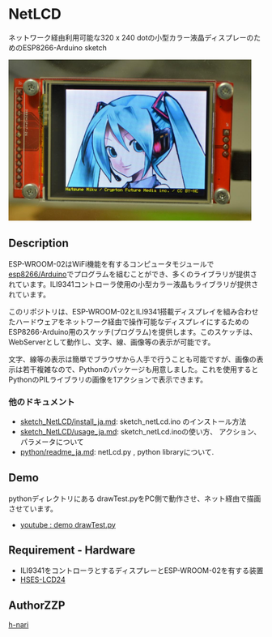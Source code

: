 # NetLCD

ネットワーク経由利用可能な320 x 240 dotの小型カラー液晶ディスプレーのためのESP8266-Arduino sketch

<img src="https://github.com/h-nari/NetLCD/blob/master/img/160819a3.jpg?raw=true" width="480">

## Description

ESP-WROOM-02はWiFi機能を有するコンピュータモジュールで[esp8266/Arduino](https://github.com/esp8266/Arduino "esp8266/Arduino: ESP8266 core for Arduino")でプログラムを組むことができ、多くのライブラリが提供されています。ILI9341コントローラ使用の小型カラー液晶もライブラリが提供されています。

このリポジトリは、ESP-WROOM-02とILI9341搭載ディスプレイを組み合わせたハードウェアをネットワーク経由で操作可能なディスプレイにするためのESP8266-Arduino用のスケッチ(プログラム)を提供します。このスケッチは、WebServerとして動作し、文字、線、画像等の表示が可能です。

文字、線等の表示は簡単でブラウザから人手で行うことも可能ですが、画像の表示は若干複雑なので、Pythonのパッケージも用意しました。これを使用するとPythonのPILライブラリの画像を1アクションで表示できます。

### 他のドキュメント

- [sketch_NetLCD/install_ja.md](https://github.com/h-nari/NetLCD/blob/master/sketch_NetLCD/install_ja.md "sketch_NetLCD/install_ja.md at master · h-nari/NetLCD"): sketch_netLcd.ino のインストール方法
- [sketch_NetLCD/usage_ja.md](https://github.com/h-nari/NetLCD/blob/master/sketch_NetLCD/usage_ja.md "sketch_NetLCD/usage.md at master · h-nari/NetLCD"): sketch_netLcd.inoの使い方、 アクション、パラメータについて
- [python/readme_ja.md](https://github.com/h-nari/NetLCD/blob/master/python/readme_ja.md "python/readme_ja.md at master · h-nari/NetLCD"): netLcd.py , python libraryについて.

## Demo

pythonディレクトリにある drawTest.pyをPC側で動作させ、ネット経由で描画させています。

- [youtube : demo drawTest.py](https://youtu.be/M9U3qatbHAc "drawTest.py")

## Requirement - Hardware

- ILI9341をコントローラとするディスプレーとESP-WROOM-02を有する装置
 - [HSES-LCD24](https://www.switch-science.com/catalog/2829/ "HSES-LCD24 - スイッチサイエンス")

## AuthorZZP

[h-nari](https://github.com/h-nari "h-nari (Hiroshi Narimatsu)")
